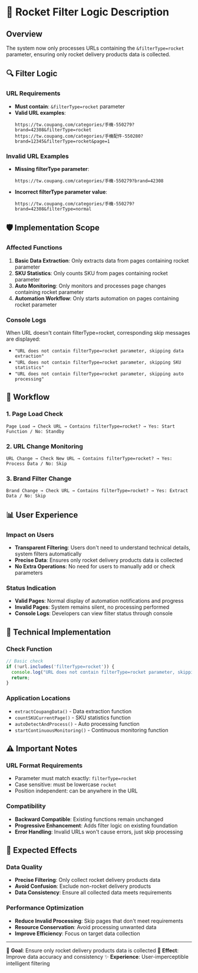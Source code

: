 # 🚀 Rocket Filter Logic Description

## Overview

The system now only processes URLs containing the `&filterType=rocket` parameter, ensuring only rocket delivery products data is collected.

## 🔍 Filter Logic

### URL Requirements
- **Must contain**: `&filterType=rocket` parameter
- **Valid URL examples**:
  ```
  https://tw.coupang.com/categories/手機-550279?brand=42308&filterType=rocket
  https://tw.coupang.com/categories/手機配件-550280?brand=12345&filterType=rocket&page=1
  ```

### Invalid URL Examples
- **Missing filterType parameter**:
  ```
  https://tw.coupang.com/categories/手機-550279?brand=42308
  ```
- **Incorrect filterType parameter value**:
  ```
  https://tw.coupang.com/categories/手機-550279?brand=42308&filterType=normal
  ```

## 🛡️ Implementation Scope

### Affected Functions
1. **Basic Data Extraction**: Only extracts data from pages containing rocket parameter
2. **SKU Statistics**: Only counts SKU from pages containing rocket parameter
3. **Auto Monitoring**: Only monitors and processes page changes containing rocket parameter
4. **Automation Workflow**: Only starts automation on pages containing rocket parameter

### Console Logs
When URL doesn't contain filterType=rocket, corresponding skip messages are displayed:
- `"URL does not contain filterType=rocket parameter, skipping data extraction"`
- `"URL does not contain filterType=rocket parameter, skipping SKU statistics"`
- `"URL does not contain filterType=rocket parameter, skipping auto processing"`

## 🔄 Workflow

### 1. Page Load Check
```
Page Load → Check URL → Contains filterType=rocket? → Yes: Start Function / No: Standby
```

### 2. URL Change Monitoring
```
URL Change → Check New URL → Contains filterType=rocket? → Yes: Process Data / No: Skip
```

### 3. Brand Filter Change
```
Brand Change → Check URL → Contains filterType=rocket? → Yes: Extract Data / No: Skip
```

## 📊 User Experience

### Impact on Users
- **Transparent Filtering**: Users don't need to understand technical details, system filters automatically
- **Precise Data**: Ensures only rocket delivery products data is collected
- **No Extra Operations**: No need for users to manually add or check parameters

### Status Indication
- **Valid Pages**: Normal display of automation notifications and progress
- **Invalid Pages**: System remains silent, no processing performed
- **Console Logs**: Developers can view filter status through console

## 🔧 Technical Implementation

### Check Function
```javascript
// Basic check
if (!url.includes('filterType=rocket')) {
  console.log("URL does not contain filterType=rocket parameter, skipping processing");
  return;
}
```

### Application Locations
- `extractCoupangData()` - Data extraction function
- `countSKUCurrentPage()` - SKU statistics function  
- `autoDetectAndProcess()` - Auto processing function
- `startContinuousMonitoring()` - Continuous monitoring function

## ⚠️ Important Notes

### URL Format Requirements
- Parameter must match exactly: `filterType=rocket`
- Case sensitive: must be lowercase `rocket`
- Position independent: can be anywhere in the URL

### Compatibility
- **Backward Compatible**: Existing functions remain unchanged
- **Progressive Enhancement**: Adds filter logic on existing foundation
- **Error Handling**: Invalid URLs won't cause errors, just skip processing

## 🎯 Expected Effects

### Data Quality
- **Precise Filtering**: Only collect rocket delivery products data
- **Avoid Confusion**: Exclude non-rocket delivery products
- **Data Consistency**: Ensure all collected data meets requirements

### Performance Optimization
- **Reduce Invalid Processing**: Skip pages that don't meet requirements
- **Resource Conservation**: Avoid processing unwanted data
- **Improve Efficiency**: Focus on target data collection

---

🚀 **Goal**: Ensure only rocket delivery products data is collected
🎯 **Effect**: Improve data accuracy and consistency
✨ **Experience**: User-imperceptible intelligent filtering 